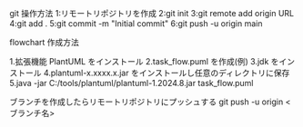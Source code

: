 git 操作方法
1:リモートリポジトリを作成
2:git init
3:git remote add origin URL
4:git add .
5:git commit -m "Initial commit"
6:git push -u origin main

flowchart 作成方法

1.拡張機能 PlantUML をインストール
2.task_flow.puml を作成(例)
3.jdk をインストール
4.plantuml-x.xxxx.x.jar をインストールし任意のディレクトリに保存
5.java -jar C:/tools/plantuml/plantuml-1.2024.8.jar task_flow.puml

ブランチを作成したらリモートリポジトリにプッシュする
git push -u origin <ブランチ名>
